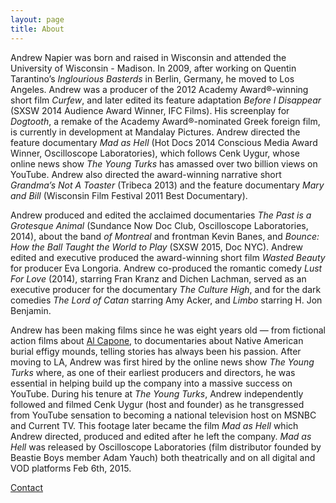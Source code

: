 ```yaml
---
layout: page
title: About
---
```


Andrew Napier was born and raised in Wisconsin and attended the University of Wisconsin - Madison. In 2009, after working on Quentin Tarantino’s *Inglourious Basterds* in Berlin, Germany, he moved to Los Angeles. Andrew was a producer of the 2012 Academy Award®-winning short film *Curfew*, and later edited its feature adaptation *Before I Disappear* (SXSW 2014 Audience Award Winner, IFC Films). His screenplay for *Dogtooth*, a remake of the Academy Award®-nominated Greek foreign film, is currently in development at Mandalay Pictures. Andrew directed the feature documentary *Mad as Hell* (Hot Docs 2014 Conscious Media Award Winner, Oscilloscope Laboratories), which follows Cenk Uygur, whose online news show *The Young Turks* has amassed over two billion views on YouTube. Andrew also directed the award-winning narrative short *Grandma’s Not A Toaster* (Tribeca 2013) and the feature documentary *Mary and Bill* (Wisconsin Film Festival 2011 Best Documentary).

Andrew produced and edited the acclaimed documentaries *The Past is a Grotesque Animal* (Sundance Now Doc Club, Oscilloscope Laboratories, 2014), about the band *of Montreal* and frontman Kevin Banes, and *Bounce: How the Ball Taught the World to Play* (SXSW 2015, Doc NYC). Andrew edited and executive produced the award-winning short film *Wasted Beauty* for producer Eva Longoria. Andrew co-produced the romantic comedy *Lust For Love* (2014), starring Fran Kranz and Dichen Lachman, served as an executive producer for the documentary *The Culture High*, and for the dark comedies *The Lord of Catan* starring Amy Acker, and *Limbo* starring H. Jon Benjamin.

Andrew has been making films since he was eight years old — from fictional action films about <a class="alt-link" href="/secret">Al Capone</a>, to documentaries about Native American burial effigy mounds, telling stories has always been his passion. After moving to LA, Andrew was first hired by the online news show *The Young Turks* where, as one of their earliest producers and directors, he was essential in helping build up the company into a massive success on YouTube. During his tenure at *The Young Turks*, Andrew independently followed and filmed Cenk Uygur (host and founder) as he transgressed from YouTube sensation to becoming a national television host on MSNBC and Current TV. This footage later became the film *Mad as Hell* which Andrew directed, produced and edited after he left the company. *Mad as Hell* was released by Oscilloscope Laboratories (film distributor founded by Beastie Boys member Adam Yauch) both theatrically and on all digital and VOD platforms Feb 6th, 2015.

<a href="/contact" class="btn btn-space">Contact</a>
